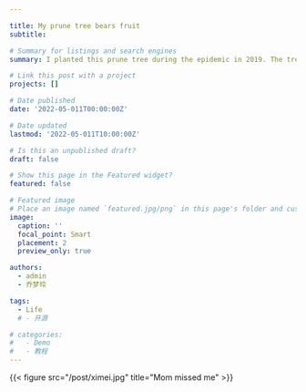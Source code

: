 ```yaml
---

title: My prune tree bears fruit
subtitle: 

# Summary for listings and search engines
summary: I planted this prune tree during the epidemic in 2019. The tree starts to bear fruit, the epidemic is still around.

# Link this post with a project
projects: []

# Date published
date: '2022-05-011T00:00:00Z'

# Date updated
lastmod: '2022-05-011T10:00:00Z'

# Is this an unpublished draft?
draft: false

# Show this page in the Featured widget?
featured: false

# Featured image
# Place an image named `featured.jpg/png` in this page's folder and customize its options here.
image:
  caption: ''
  focal_point: Smart
  placement: 2
  preview_only: true

authors:
  - admin
  - 乔梦玲

tags:
  - Life
  # - 开源

# categories:
#   - Demo
#   - 教程
---
```

{{< figure src="/post/ximei.jpg" title="Mom missed me" >}}



<!-- 
## Overview

Are you David? -->


